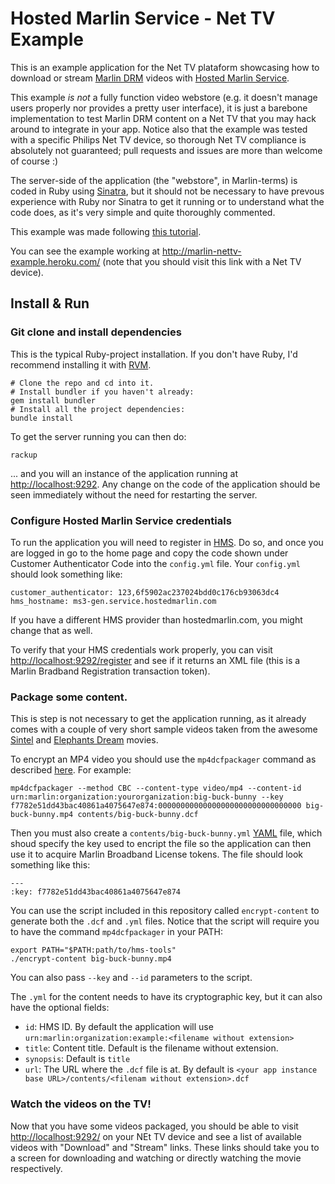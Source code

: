 # Hosted Marlin Service - Net TV Example

This is an example application for the Net TV plataform showcasing how to download or stream [Marlin DRM][marlin] videos with [Hosted Marlin Service][hms].

This example _is not_ a fully function video webstore (e.g. it doesn't manage users properly nor provides a pretty user interface), it is just a barebone implementation to test Marlin DRM content on a Net TV that you may hack around to integrate in your app. Notice also that the example was tested with a specific Philips Net TV device, so thorough Net TV compliance is absolutely not guaranteed; pull requests and issues are more than welcome of course :)

The server-side of the application (the "webstore", in Marlin-terms) is coded in Ruby using [Sinatra][sinatra], but it should not be necessary to have prevous experience with Ruby nor Sinatra to get it running or to understand what the code does, as it's very simple and quite thoroughly commented.

This example was made following [this tutorial][hms-tutorial].

You can see the example working at <http://marlin-nettv-example.heroku.com/> (note that you should visit this link with a Net TV device).

## Install & Run

### Git clone and install dependencies

This is the typical Ruby-project installation. If you don't have Ruby, I'd recommend installing it with [RVM][rvm].

    # Clone the repo and cd into it.
    # Install bundler if you haven't already:
    gem install bundler
    # Install all the project dependencies:
    bundle install

To get the server running you can then do:

    rackup

... and you will an instance of the application running at <http://localhost:9292>. Any change on the code of the application should be seen immediately without the need for restarting the server.

### Configure Hosted Marlin Service credentials

To run the application you will need to register in [HMS][hms]. Do so, and once you are logged in go to the home page and copy the code shown under Customer Authenticator Code into the `config.yml` file. Your `config.yml` should look something like:

    customer_authenticator: 123,6f5902ac237024bdd0c176cb93063dc4
    hms_hostname: ms3-gen.service.hostedmarlin.com

If you have a different HMS provider than hostedmarlin.com, you might change that as well.

To verify that your HMS credentials work properly, you can visit <http://localhost:9292/register> and see if it returns an XML file (this is a Marlin Bradband Registration transaction token).

### Package some content.

This is step is not necessary to get the application running, as it already comes with a couple of very short sample videos taken from the awesome [Sintel][sintel] and [Elephants Dream][elephants-dream] movies.

To encrypt an MP4 video you should use the `mp4dcfpackager` command as described [here][hms-packaging-content]. For example:

    mp4dcfpackager --method CBC --content-type video/mp4 --content-id urn:marlin:organization:yourorganization:big-buck-bunny --key f7782e51dd43bac40861a4075647e874:00000000000000000000000000000000 big-buck-bunny.mp4 contents/big-buck-bunny.dcf

Then you must also create a `contents/big-buck-bunny.yml` [YAML][yaml] file, which shoud specify the key used to encript the file so the application can then use it to acquire Marlin Broadband License tokens. The file should look something like this:

    ---
    :key: f7782e51dd43bac40861a4075647e874

You can use the script included in this repository called `encrypt-content` to generate both the `.dcf` and `.yml` files. Notice that the script will require you to have the command `mp4dcfpackager` in your PATH:

    export PATH="$PATH:path/to/hms-tools"
    ./encrypt-content big-buck-bunny.mp4

You can also pass `--key` and `--id` parameters to the script.

The `.yml` for the content needs to have its cryptographic key, but it can also have the optional fields:

 - `id`: HMS ID. By default the application will use `urn:marlin:organization:example:<filename without extension>`
 - `title`: Content title. Default is the filename without extension.
 - `synopsis`: Default is `title`
 - `url`: The URL where the `.dcf` file is at. By default is `<your app instance base URL>/contents/<filenam without extension>.dcf`

### Watch the videos on the TV!

Now that you have some videos packaged, you should be able to visit <http://localhost:9292/> on your NEt TV device and see a list of available videos with "Download" and "Stream" links. These links should take you to a screen for downloading and watching or directly watching the movie respectively.

[marlin]: http://en.wikipedia.org/wiki/Marlin_(DRM)
[hms]: https://www.hostedmarlin.com/
[sinatra]: http://www.sinatrarb.com
[rvm]: https://rvm.io
[sintel]: http://www.sintel.org/
[elephants-dream]: http://www.elephantsdream.org/
[hms-tutorial]: https://www.hostedmarlin.com/tutorial/
[hms-packaging-content]: https://www.hostedmarlin.com/tutorial/packaging_dcf.html
[yaml]: http://en.wikipedia.org/wiki/YAML